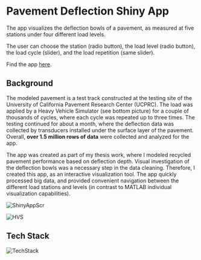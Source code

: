 # Pavement Deflection Shiny App

The app visualizes the deflection bowls of a pavement, as measured at five stations under four different load levels.

The user can choose the station (radio button), the load level (radio button), the load cycle (slider), and the load repetition (same slider).

Find the app [here](https://kbuch.shinyapps.io/DefBowlApp/?_ga=2.109463301.1266983465.1593293939-1369844327.1592972300).


## Background

The modeled pavement is a test track constructed at the testing site of the University of California Pavement Research Center (UCPRC).
The load was applied by a Heavy Vehicle Simulator (see bottom picture) for a couple of thousands of cycles, where each cycle was repeated up to three times.
The testing continued for about a month, where the deflection data was collected by transducers installed under the surface layer of the pavement.
Overall, __over 1.5 million rows of data__ were collected and analyzed for the app.

The app was created as part of my thesis work, where I modeled recycled pavement performance based on deflection depth.
Visual investigation of the deflection bowls was a necessary step in the data cleaning. Therefore, I created this app, as an interactive visualization tool. The app quickly processed big data, and provided convenient navigation between the different load stations and levels (in contrast to MATLAB individual visualization capabilities).


![ShinyAppScr](https://github.com/KoralleB/ShinyApp/blob/master/image/screenshot.png)


![HVS](https://github.com/KoralleB/ShinyApp/blob/master/image/hvs.JPG)

## Tech Stack

![TechStack](https://github.com/KoralleB/ShinyApp/blob/master/image/techstack.png)


